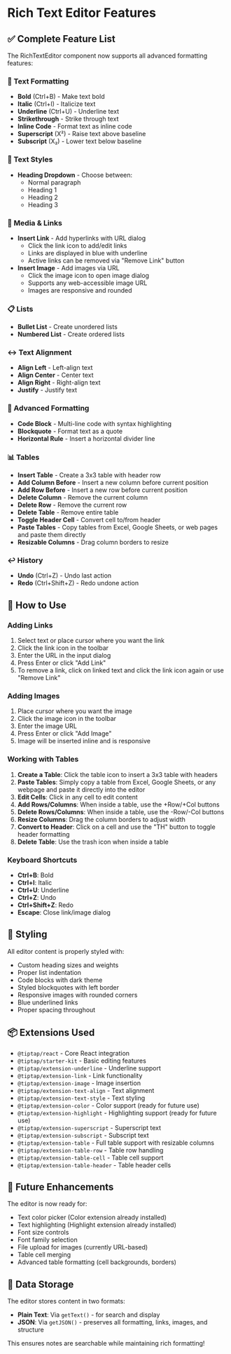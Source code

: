 # Rich Text Editor Features

## ✅ Complete Feature List

The RichTextEditor component now supports all advanced formatting features:

### 📝 Text Formatting
- **Bold** (Ctrl+B) - Make text bold
- **Italic** (Ctrl+I) - Italicize text
- **Underline** (Ctrl+U) - Underline text
- **Strikethrough** - Strike through text
- **Inline Code** - Format text as inline code
- **Superscript** (X²) - Raise text above baseline
- **Subscript** (X₂) - Lower text below baseline

### 📐 Text Styles
- **Heading Dropdown** - Choose between:
  - Normal paragraph
  - Heading 1
  - Heading 2
  - Heading 3

### 🔗 Media & Links
- **Insert Link** - Add hyperlinks with URL dialog
  - Click the link icon to add/edit links
  - Links are displayed in blue with underline
  - Active links can be removed via "Remove Link" button
- **Insert Image** - Add images via URL
  - Click the image icon to open image dialog
  - Supports any web-accessible image URL
  - Images are responsive and rounded

### 📋 Lists
- **Bullet List** - Create unordered lists
- **Numbered List** - Create ordered lists

### ↔️ Text Alignment
- **Align Left** - Left-align text
- **Align Center** - Center text
- **Align Right** - Right-align text
- **Justify** - Justify text

### 🎨 Advanced Formatting
- **Code Block** - Multi-line code with syntax highlighting
- **Blockquote** - Format text as a quote
- **Horizontal Rule** - Insert a horizontal divider line

### 📊 Tables
- **Insert Table** - Create a 3x3 table with header row
- **Add Column Before** - Insert a new column before current position
- **Add Row Before** - Insert a new row before current position
- **Delete Column** - Remove the current column
- **Delete Row** - Remove the current row
- **Delete Table** - Remove entire table
- **Toggle Header Cell** - Convert cell to/from header
- **Paste Tables** - Copy tables from Excel, Google Sheets, or web pages and paste them directly
- **Resizable Columns** - Drag column borders to resize

### ↩️ History
- **Undo** (Ctrl+Z) - Undo last action
- **Redo** (Ctrl+Shift+Z) - Redo undone action

## 🎯 How to Use

### Adding Links
1. Select text or place cursor where you want the link
2. Click the link icon in the toolbar
3. Enter the URL in the input dialog
4. Press Enter or click "Add Link"
5. To remove a link, click on linked text and click the link icon again or use "Remove Link"

### Adding Images
1. Place cursor where you want the image
2. Click the image icon in the toolbar
3. Enter the image URL
4. Press Enter or click "Add Image"
5. Image will be inserted inline and is responsive

### Working with Tables
1. **Create a Table**: Click the table icon to insert a 3x3 table with headers
2. **Paste Tables**: Simply copy a table from Excel, Google Sheets, or any webpage and paste it directly into the editor
3. **Edit Cells**: Click in any cell to edit content
4. **Add Rows/Columns**: When inside a table, use the +Row/+Col buttons
5. **Delete Rows/Columns**: When inside a table, use the -Row/-Col buttons
6. **Resize Columns**: Drag the column borders to adjust width
7. **Convert to Header**: Click on a cell and use the "TH" button to toggle header formatting
8. **Delete Table**: Use the trash icon when inside a table

### Keyboard Shortcuts
- **Ctrl+B**: Bold
- **Ctrl+I**: Italic
- **Ctrl+U**: Underline
- **Ctrl+Z**: Undo
- **Ctrl+Shift+Z**: Redo
- **Escape**: Close link/image dialog

## 🎨 Styling

All editor content is properly styled with:
- Custom heading sizes and weights
- Proper list indentation
- Code blocks with dark theme
- Styled blockquotes with left border
- Responsive images with rounded corners
- Blue underlined links
- Proper spacing throughout

## 📦 Extensions Used

- `@tiptap/react` - Core React integration
- `@tiptap/starter-kit` - Basic editing features
- `@tiptap/extension-underline` - Underline support
- `@tiptap/extension-link` - Link functionality
- `@tiptap/extension-image` - Image insertion
- `@tiptap/extension-text-align` - Text alignment
- `@tiptap/extension-text-style` - Text styling
- `@tiptap/extension-color` - Color support (ready for future use)
- `@tiptap/extension-highlight` - Highlighting support (ready for future use)
- `@tiptap/extension-superscript` - Superscript text
- `@tiptap/extension-subscript` - Subscript text
- `@tiptap/extension-table` - Full table support with resizable columns
- `@tiptap/extension-table-row` - Table row handling
- `@tiptap/extension-table-cell` - Table cell support
- `@tiptap/extension-table-header` - Table header cells

## 🔮 Future Enhancements

The editor is now ready for:
- Text color picker (Color extension already installed)
- Text highlighting (Highlight extension already installed)
- Font size controls
- Font family selection
- File upload for images (currently URL-based)
- Table cell merging
- Advanced table formatting (cell backgrounds, borders)

## 💾 Data Storage

The editor stores content in two formats:
- **Plain Text**: Via `getText()` - for search and display
- **JSON**: Via `getJSON()` - preserves all formatting, links, images, and structure

This ensures notes are searchable while maintaining rich formatting!
